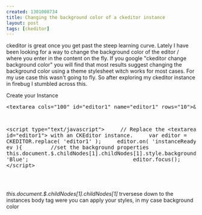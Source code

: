 ```yaml
--- 
created: 1301008734
title: Changing the background color of a ckeditor instance
layout: post
tags: [ckeditor]
---
```

<p>ckeditor is great once you get past the steep learning curve. Lately I have been looking for a way to change the background color of the editor / where you enter in the content on the fly. If you google &quot;ckeditor change background color&quot; you will find that most results suggest changing the background color using a theme stylesheet witch works for most cases. For my use case this wasn't going to fly. So after exploring my ckeditor instance in firebug I stumbled across this.</p>
<p>Create your Instance</p>
<pre class="brush: html">
&lt;textarea cols=&quot;100&quot; id=&quot;editor1&quot; name=&quot;editor1&quot; rows=&quot;10&quot;&gt;&amp;lt;p&amp;gt;This is some &amp;lt;strong&amp;gt;sample text&amp;lt;/strong&amp;gt;. You are using &amp;lt;a href=&quot;http://ckeditor.com/&quot;&amp;gt;CKEditor&amp;lt;/a&amp;gt;.&amp;lt;/p&amp;gt;&lt;/textarea&gt;
</pre>
<pre class="brush: js">

&lt;script type=&quot;text/javascript&quot;&gt;
&nbsp;&nbsp; &nbsp;// Replace the &lt;textarea id=&quot;editor1&quot;&gt; with an CKEditor instance.
&nbsp;&nbsp; &nbsp;var editor = CKEDITOR.replace( 'editor1' );
&nbsp;&nbsp; &nbsp;editor.on( 'instanceReady', function( ev ){
&nbsp;&nbsp; &nbsp;&nbsp;&nbsp; &nbsp;//set the background properties
&nbsp;&nbsp;&nbsp;&nbsp;&nbsp;&nbsp;&nbsp;&nbsp;&nbsp;&nbsp;&nbsp;&nbsp;&nbsp;&nbsp;&nbsp; this.document.$.childNodes[1].childNodes[1].style.backgroundColor = 'Blue';
&nbsp;&nbsp;&nbsp;&nbsp;&nbsp;&nbsp;&nbsp;&nbsp;&nbsp;&nbsp;&nbsp;&nbsp;&nbsp; &nbsp;
&nbsp;&nbsp;&nbsp;&nbsp;&nbsp;&nbsp;&nbsp;&nbsp;&nbsp;&nbsp;&nbsp;&nbsp;&nbsp;&nbsp;&nbsp; editor.focus();
&nbsp;&nbsp;&nbsp;&nbsp;&nbsp;&nbsp;&nbsp; });
&lt;/script&gt;</pre>
<p>&nbsp;</p>
<p><em>this.document.$.childNodes[1].childNodes[1]  </em> trversese down to the instances body tag were you can apply your styles, in my case background color</p>

